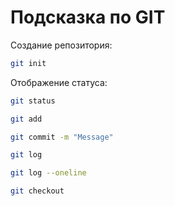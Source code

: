 # Подсказка по GIT

Создание репозитория: 
```sh
git init
```

Отображение статуса:
```sh
git status
```

```sh
git add
```

```sh 
git commit -m "Message"
```

```sh
git log
```

```sh
git log --oneline
```

```sh
git checkout
```